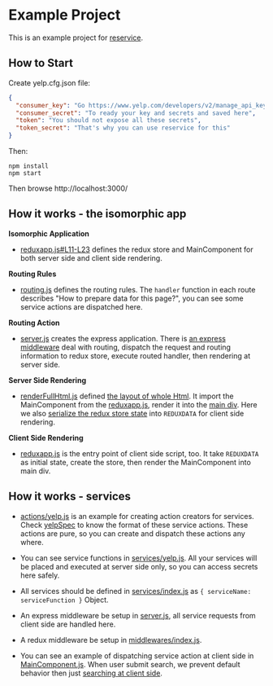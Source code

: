Example Project
===============

This is an example project for <a href="https://github.com/zordius/reservice">reservice</a>.

How to Start
------------

Create yelp.cfg.json file:
```json
{
  "consumer_key": "Go https://www.yelp.com/developers/v2/manage_api_keys",
  "consumer_secret": "To ready your key and secrets and saved here",
  "token": "You should not expose all these secrets",
  "token_secret": "That's why you can use reservice for this"
}
```

Then:

```
npm install
npm start
```
Then browse http://localhost:3000/

How it works - the isomorphic app
---------------------------------

**Isomorphic Application**
* <a href="src/reduxapp.js">reduxapp.js#L11-L23</a> defines the redux store and MainComponent for both server side and client side rendering.

**Routing Rules**
* <a href="src/routing.js">routing.js</a> defines the routing rules. The `handler` function in each route describes "How to prepare data for this page?", you can see some service actions are dispatched here.

**Routing Action**
* <a href="src/server.js">server.js</a> creates the express application. There is <a href="src/server.js#L39-L52">an express middleware</a> deal with routing, dispatch the request and routing information to redux store, execute routed handler, then rendering at server side.

**Server Side Rendering**
* <a href="src/lib/renderFullHtml.js">renderFullHtml.js</a> defined <a href="src/lib/renderFullHtml.js#L9-L18">the layout of whole Html</a>. It import the MainComponent from the <a href="src/reduxapp.js#L21-L23">reduxapp.js</a>, render it into the <a href="src/lib/renderFullHtml.js#L14">main div</a>. Here we also <a href="src/lib/renderFullHtml.js#L15">serialize the redux store state</a> into `REDUXDATA` for client side rendering.

**Client Side Rendering**
* <a href="src/reduxapp.js#L29-L31">reduxapp.js</a> is the entry point of client side script, too. It take `REDUXDATA` as initial state, create the store, then render the MainComponent into main div.

How it works - services
-----------------------

* <a href="src/actions/yelp.js">actions/yelp.js</a> is an example for creating action creators for services. Check <a href="spec/actions/yelpSpec.js">yelpSpec</a> to know the format of these service actions. These actions are pure, so you can create and dispatch these actions any where.

* You can see service functions in <a href="src/services/yelp.js">services/yelp.js</a>. All your services will be placed and executed at server side only, so you can access secrets here safely.

* All services should be defined in <a href="src/services/index.js">services/index.js</a> as `{ serviceName: serviceFunction }` Object.

* An express middleware be setup in <a href="src/server.js#L33-L37">server.js</a>, all service requests from client side are handled here.

* A redux middleware be setup in <a href="src/middlewares/index.js#L6">middlewares/index.js</a>.

* You can see an example of dispatching service action at client side in <a href="src/containers/MainComponent.js#L35-L37">MainComponent.js</a>. When user submit search, we prevent default behavior then just <a href="src/components/YelpSearch.js#L17-L20">searching at client side</a>.
